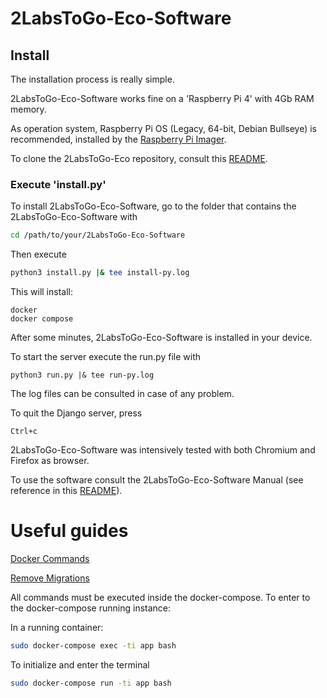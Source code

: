 # 2LabsToGo-Eco-Software
## Install
The installation process is really simple. 

2LabsToGo-Eco-Software works fine on a 'Raspberry Pi 4' with 4Gb RAM memory.

As operation system, Raspberry Pi OS (Legacy, 64-bit, Debian Bullseye) is recommended,
installed by the [Raspberry Pi Imager](https://www.raspberrypi.com/software/).

To clone the 2LabsToGo-Eco repository, consult this [README](https://github.com/OfficeChromatography/2LabsToGo-Eco/blob/main/README.md).

### Execute 'install.py'
To install 2LabsToGo-Eco-Software, go to the folder that contains the 2LabsToGo-Eco-Software with

```bash
cd /path/to/your/2LabsToGo-Eco-Software
```
Then execute
```bash
python3 install.py |& tee install-py.log
```

This will install:
```
docker
docker compose
```
After some minutes, 2LabsToGo-Eco-Software is installed in your device.

To start the server execute the run.py file with
```
python3 run.py |& tee run-py.log
```
The log files can be consulted in case of any problem.<a>

To quit the Django server, press
```
Ctrl+c 
```

2LabsToGo-Eco-Software was intensively tested with both Chromium and Firefox as browser.

To use the software consult the 2LabsToGo-Eco-Software Manual (see reference in 
this [README](https://github.com/OfficeChromatography/2LabsToGo-Eco/blob/main/README.md)).

# Useful guides

[Docker Commands](https://towardsdatascience.com/15-docker-commands-you-should-know-970ea5203421)

[Remove Migrations](https://simpleisbetterthancomplex.com/tutorial/2016/07/26/how-to-reset-migrations.html)

All commands must be executed inside the docker-compose. To enter to the docker-compose running instance:

In a running container:
```sh
sudo docker-compose exec -ti app bash
```
To initialize and enter the terminal
```sh
sudo docker-compose run -ti app bash
```
